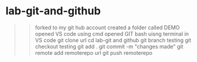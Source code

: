 # lab-git-and-github
>> forked to my git hub account
>> created a folder called DEMO
>> opened VS code using cmd
>> opened GIT bash uisng terminal in VS code
>> git clone url
>> cd lab-git and github
>> git branch testing
>> git checkout testing
>>git add .
>> git commit -m "changes made"
>> git remote add remoterepo url
>> git push remoterepo
>> 
